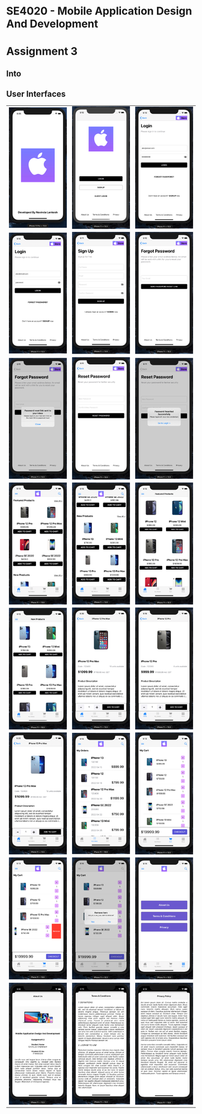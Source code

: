# SE4020 - Mobile Application Design And Development  
# Assignment 3  

## Into  


## User Interfaces  

|  |  |  |  
|--|--|--|  
|<img src="_Doc/image/image1.jpg">|<img src="_Doc/image/image2.jpg">|<img src="_Doc/image/image3.jpg">|  
|<img src="_Doc/image/image4.jpg">|<img src="_Doc/image/image5.jpg">|<img src="_Doc/image/image6.jpg">|  
|<img src="_Doc/image/image7.jpg">|<img src="_Doc/image/image8.jpg">|<img src="_Doc/image/image9.jpg">|  
|<img src="_Doc/image/image10.jpg">|<img src="_Doc/image/image11.jpg">|<img src="_Doc/image/image12.jpg">|  
|<img src="_Doc/image/image13.jpg">|<img src="_Doc/image/image14.jpg">|<img src="_Doc/image/image15.jpg">|  
|<img src="_Doc/image/image16.jpg">|<img src="_Doc/image/image17.jpg">|<img src="_Doc/image/image18.jpg">|  
|<img src="_Doc/image/image19.jpg">|<img src="_Doc/image/image20.jpg">|<img src="_Doc/image/image21.jpg">|  
|<img src="_Doc/image/image22.jpg">|<img src="_Doc/image/image23.jpg">|<img src="_Doc/image/image24.jpg">|  

